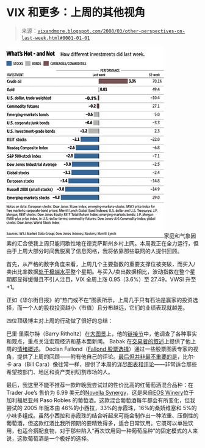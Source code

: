 <!--yml

类别：未分类

date: 2024-05-18 18:41:19

-->

# VIX 和更多：上周的其他视角

> 来源：[`vixandmore.blogspot.com/2008/03/other-perspectives-on-last-week.html#0001-01-01`](http://vixandmore.blogspot.com/2008/03/other-perspectives-on-last-week.html#0001-01-01)

![](img/cb83e3b120e2695cd555e33676dbb5d4.png)家庭和气象因素的汇合使我上周只能间歇性地在德克萨斯州乡村上网。本周我正在全力运行，但由于上周大部分时间我脱离了信息网格，我将依靠那些联网的人提供回顾。

首先，从严格的数字角度来看，上周几个主要指数的重要支撑位被突破，而买入/卖出比率数据[处于极端水平](http://vixandmore.blogspot.com/2008/03/put-to-call-data-at-extreme-levels.html)整个星期。与买入/卖出数据相比，波动指数在整个星期都显得缓慢且不引人注目，VIX 全周上涨 0.95（3.6%）至 27.49，VWSI 升至+1。

正如《华尔街日报》的“热门或不在”图表所示，上周几乎只有石油是赢家的投资选择，而一个人的股权投资越小（市值）且分布越远，它们的业绩表现就越差。

四位顶级博主对上周的行动做了很好的总结：

巴里·里索尔特（Barry Ritholtz）在[大图景](http://bigpicture.typepad.com/)上，他的[链接节](http://bigpicture.typepad.com/comments/2008/03/leapyear-linkfe.html)中，他调查了各种事实和观点，重点关注宏观经济和基本面新闻。 Babak 在[交易者的叙述](http://www.tradersnarrative.com/)上提供了他上周的[情绪概述](http://www.tradersnarrative.com/sentiment-overview-week-of-march-7th-2008-1561.html)。 Declan Fallond（[Fallond 股票选择](http://blog.fallondpicks.com/)）通过一些股票图表专家的视角，提供了上周的回顾——附有他自己的评论。[最后但并非最不重要的是](http://www.billcara.com/)，比尔·卡 ara（Bill Cara）像往常一样，提供了本周的[详尽图表和评论](http://www.billcara.com/archives/2008/03/week_in_review_10_20080309.html#more)——非常适合那些希望按部门、地区和资产类别切割市场的人。

最后，我这里不能不推荐一款昨晚我尝试过的性价比高的红葡萄酒混合品种：在 Trader Joe’s 售价为 6.99 美元的[Novella Synergy](http://www.eosvintage.com/winenotes/Nov-04%20Synergy.pdf)，这是来自[EOS Winery](http://www.eosvintage.com/)位于加利福尼亚州 Paso Robles 的葡萄酒。这款混合葡萄酒每年都会有所变化，但我尝试的 2005 年版本由 46%的小西拉，33%的赤霞珠，16%的桑娇维塞和 5%的小味多组成。虽然小西拉和赤霞珠的结合听起来可能会制作出一种浓重、压倒性的葡萄酒，但这款红酒比我所预期的要精致得多，适合日常饮用。它既可以单独饮用，也适合搭配食物，对于那些陷入“再次饮用同一种葡萄品种”的固定模式的人来说，这款葡萄酒是一个极好的选择。
